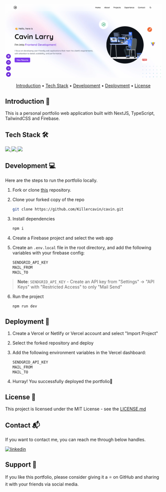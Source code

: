 ![Portfolio](./public/portfolio-fork-light.png)

<p align="center">
  <a href="#introduction-">Introduction</a> •
  <a href="#tech-stack-%EF%B8%8F">Tech Stack</a> •
  <a href="#development-">Development</a> •
    <a href="#deployment-">Deployment</a> •
  <a href="#license-">License</a>
</p>

</div>

## Introduction 👋
This is a personal portfolio web application built with NextJS, TypeScript, TailwindCSS and Firebase.

## Tech Stack 🛠️

 <p>
 <a href="https://nextjs.org">
    <img src="https://img.shields.io/badge/Next.js-000000.svg?style=for-the-badge&logo=nextdotjs&logoColor=white" />
    </a>
  <a href="https://tailwindcss.com">
    <img src="https://img.shields.io/badge/Tailwind%20CSS-06B6D4.svg?style=for-the-badge&logo=Tailwind-CSS&logoColor=white" />
  </a>
  <a href="https://www.typescriptlang.org">
    <img src="https://img.shields.io/badge/TypeScript-3178C6.svg?style=for-the-badge&logo=TypeScript&logoColor=white" />
  </a>
</p>

## Development 💻

Here are the steps to run the portfolio locally.

1. Fork or clone [this](https://github.com/Killercavin/cavin.git) repository.

2. Clone your forked copy of the repo

   ```bash
   git clone https://github.com/Killercavin/cavin.git
   ```

3. Install dependencies

   ```bash
   npm i
   ```

4. Create a Firebase project and select the web app

5. Create an `.env.local` file in the root directory, and add the following variables with your firebase config:
   ```
   SENDGRID_API_KEY
   MAIL_FROM
   MAIL_TO
   ```
   <!-- write text to tell user to get sendgrid keys from dashboard and add here -->

> **Note**: `SENDGRID_API_KEY` - Create an API key from "Settings" -> "API Keys" with "Restricted Access" to only "Mail Send"

6. Run the project

   ```bash
   npm run dev
   ```

## Deployment 🚀

1. Create a Vercel or Netlify or Vercel account and select "Import Project"

2. Select the forked repository and deploy

3. Add the following environment variables in the Vercel dashboard:
   ```
   SENDGRID_API_KEY
   MAIL_FROM
   MAIL_TO
   ```
4. Hurray! You successfully deployed the portfolio🥳

## License 📄

This project is licensed under the MIT License - see the [LICENSE.md](https://github.com/Killercavin/cavin/main/LICENSE.md)

## Contact 📬

If you want to contact me, you can reach me through below handles.

[![linkedin](https://img.shields.io/badge/LinkedIn-0077B5?style=for-the-badge&logo=linkedin&logoColor=white)](https://www.linkedin.com/in/killercavin)

## Support 🙌

If you like this portfolio, please consider giving it a ⭐ on GitHub and sharing it with your friends via social media.
